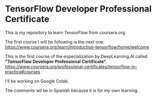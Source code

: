 # TensorFlow Developer Professional Certificate
This is my repository to learn TensorFlow from coursera.org

The first course I will be following is the next one: https://www.coursera.org/learn/introduction-tensorflow/home/welcome

This is the first course of the especialization by DeepLearning.AI called **"TensorFlow Developer Professional Certificate"**.
https://www.coursera.org/professional-certificates/tensorflow-in-practice#courses

I'll be working on Google Colab.

The comments wil be in Spanish because it is for my own learning. 
